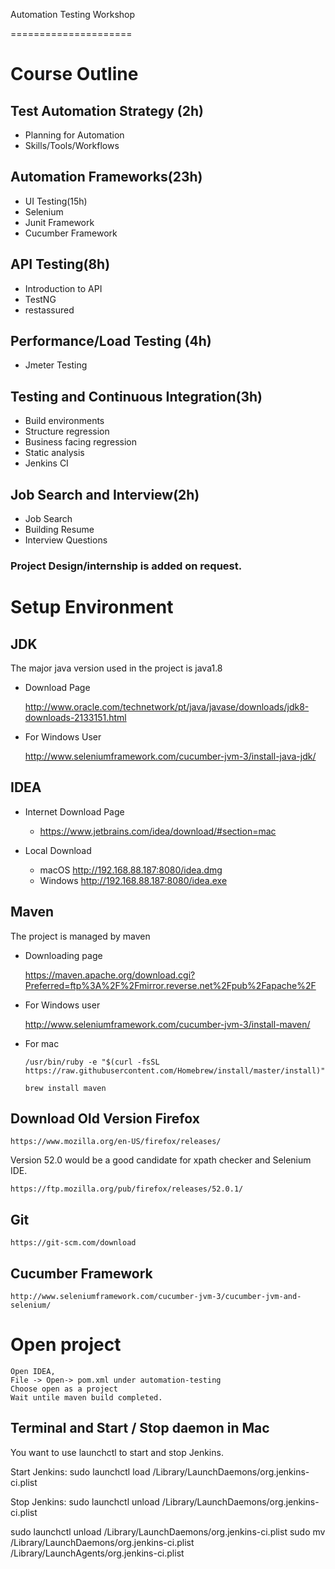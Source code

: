 Automation Testing Workshop

=====================
# Course Outline
## Test Automation Strategy (2h)
* Planning for Automation
* Skills/Tools/Workflows

## Automation Frameworks(23h)
* UI Testing(15h)
* Selenium
* Junit Framework 
* Cucumber Framework

## API Testing(8h)
* Introduction to API
* TestNG
* restassured

## Performance/Load Testing (4h)
* Jmeter Testing

## Testing and Continuous Integration(3h)
* Build environments 
* Structure regression
* Business facing regression
* Static analysis
* Jenkins CI

## Job Search and Interview(2h)
* Job Search
* Building Resume
* Interview Questions
### Project Design/internship is added on request.


# Setup Environment

## JDK
The major java version used in the project is java1.8

* Download Page

    http://www.oracle.com/technetwork/pt/java/javase/downloads/jdk8-downloads-2133151.html
* For Windows User
    
    http://www.seleniumframework.com/cucumber-jvm-3/install-java-jdk/

## IDEA 
* Internet Download Page
  * https://www.jetbrains.com/idea/download/#section=mac
* Local Download

  * macOS http://192.168.88.187:8080/idea.dmg
  * Windows http://192.168.88.187:8080/idea.exe
## Maven
The project is managed by maven
* Downloading page

    https://maven.apache.org/download.cgi?Preferred=ftp%3A%2F%2Fmirror.reverse.net%2Fpub%2Fapache%2F
    
* For Windows user

    http://www.seleniumframework.com/cucumber-jvm-3/install-maven/
    
* For mac 

    `/usr/bin/ruby -e "$(curl -fsSL https://raw.githubusercontent.com/Homebrew/install/master/install)"`

    `brew install maven`

## Download Old Version Firefox

`https://www.mozilla.org/en-US/firefox/releases/
`

Version 52.0 would be a good candidate for xpath checker and Selenium IDE.

`https://ftp.mozilla.org/pub/firefox/releases/52.0.1/`

## Git

    https://git-scm.com/download

## Cucumber Framework

    http://www.seleniumframework.com/cucumber-jvm-3/cucumber-jvm-and-selenium/

# Open project
    Open IDEA,
    File -> Open-> pom.xml under automation-testing
    Choose open as a project
    Wait untile maven build completed.
    
## Terminal and Start / Stop daemon in Mac

You want to use launchctl to start and stop Jenkins.

Start Jenkins: sudo launchctl load /Library/LaunchDaemons/org.jenkins-ci.plist

Stop Jenkins: sudo launchctl unload /Library/LaunchDaemons/org.jenkins-ci.plist

sudo launchctl unload /Library/LaunchDaemons/org.jenkins-ci.plist
sudo mv /Library/LaunchDaemons/org.jenkins-ci.plist /Library/LaunchAgents/org.jenkins-ci.plist
